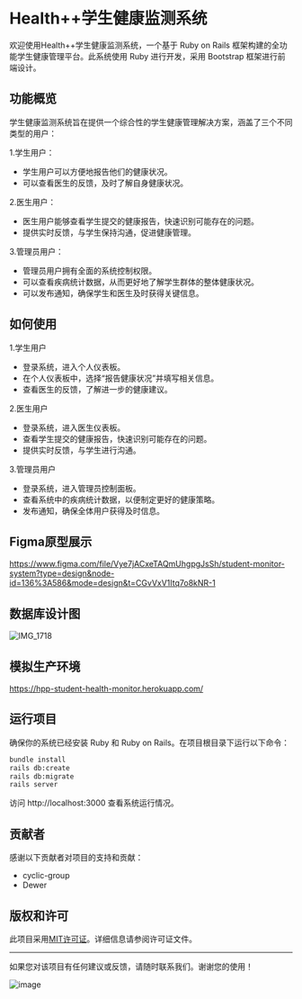 # Health++学生健康监测系统

欢迎使用Health++学生健康监测系统，一个基于 Ruby on Rails 框架构建的全功能学生健康管理平台。此系统使用 Ruby 进行开发，采用 Bootstrap 框架进行前端设计。

## 功能概览
学生健康监测系统旨在提供一个综合性的学生健康管理解决方案，涵盖了三个不同类型的用户：

1.学生用户：
- 学生用户可以方便地报告他们的健康状况。
- 可以查看医生的反馈，及时了解自身健康状况。

2.医生用户：
- 医生用户能够查看学生提交的健康报告，快速识别可能存在的问题。
- 提供实时反馈，与学生保持沟通，促进健康管理。

3.管理员用户：
- 管理员用户拥有全面的系统控制权限。
- 可以查看疾病统计数据，从而更好地了解学生群体的整体健康状况。
- 可以发布通知，确保学生和医生及时获得关键信息。

## 如何使用
1.学生用户
- 登录系统，进入个人仪表板。
- 在个人仪表板中，选择“报告健康状况”并填写相关信息。
- 查看医生的反馈，了解进一步的健康建议。

2.医生用户
- 登录系统，进入医生仪表板。
- 查看学生提交的健康报告，快速识别可能存在的问题。
- 提供实时反馈，与学生进行沟通。
  
3.管理员用户
- 登录系统，进入管理员控制面板。
- 查看系统中的疾病统计数据，以便制定更好的健康策略。
- 发布通知，确保全体用户获得及时信息。

## Figma原型展示
https://www.figma.com/file/Vye7jACxeTAQmUhgpgJsSh/student-monitor-system?type=design&node-id=136%3A586&mode=design&t=CGvVxV1Itq7o8kNR-1

## 数据库设计图
![IMG_1718](https://github.com/cyclic-group/student-health-monitor/assets/129709096/a353b7bc-ca1c-4fe5-83fd-8229db80fe8f)

## 模拟生产环境
https://hpp-student-health-monitor.herokuapp.com/

## 运行项目
确保你的系统已经安装 Ruby 和 Ruby on Rails。在项目根目录下运行以下命令：
```bash
bundle install
rails db:create
rails db:migrate
rails server
```
访问 http://localhost:3000 查看系统运行情况。

## 贡献者
感谢以下贡献者对项目的支持和贡献：
- cyclic-group
- Dewer

## 版权和许可
此项目采用[MIT许可证](https://chat.openai.com/c/LICENSE)。详细信息请参阅许可证文件。

--- 

如果您对该项目有任何建议或反馈，请随时联系我们。谢谢您的使用！

![image](https://github.com/cyclic-group/student-health-monitor/assets/129709096/605abca3-fc32-4535-a6de-9534bf7035af)
